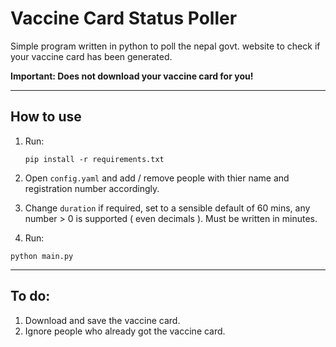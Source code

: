 # Vaccine Card Status Poller

Simple program written in python to poll the nepal govt. website to check if your vaccine card has been generated.

**Important: Does not download your vaccine card for you!**

---

## How to use

1. Run:

    ```
    pip install -r requirements.txt 
    ```

2. Open `config.yaml` and add / remove people with thier name and registration number accordingly.

3. Change `duration` if required, set to a sensible default of 60 mins, any number > 0 is supported ( even decimals ). Must be written in minutes.

4. Run:
  
  ```
  python main.py
  ```

---

## To do:

1. Download and save the vaccine card.
2. Ignore people who already got the vaccine card.
